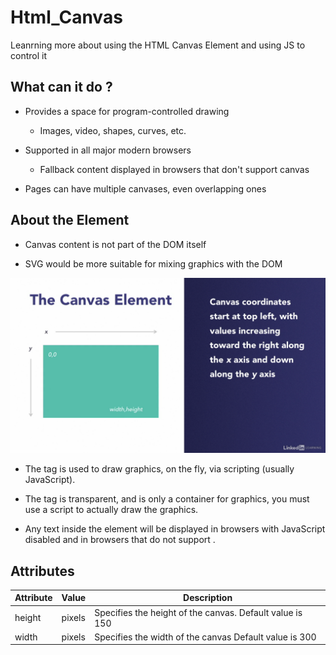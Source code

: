 # Html_Canvas
Leanrning more about using the HTML Canvas Element and using JS to control it

## What can it do ?

- Provides a space for program-controlled drawing
    
    - Images, video, shapes, curves, etc.

- Supported in all major modern browsers

    - Fallback content displayed in browsers that don't support canvas

- Pages can have multiple canvases, even overlapping ones

## About the Element

- Canvas content is not part of the DOM itself

- SVG would be more suitable for mixing graphics with the DOM

![Canvas Element image of a rectangle](/img/CanvasElement.PNG)

- The <canvas> tag is used to draw graphics, on the fly, via scripting (usually JavaScript).

- The <canvas> tag is transparent, and is only a container for graphics, you must use a script to actually draw the graphics.

- Any text inside the <canvas> element will be displayed in browsers with JavaScript disabled and in browsers that do not support <canvas>.

## Attributes

Attribute  | Value  | Description
---------- | ------ | --------
height | pixels | Specifies the height of the canvas. Default value is 150
width | pixels | Specifies the width of the canvas Default value is 300